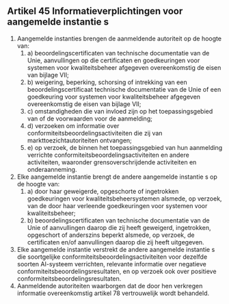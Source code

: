 ## Artikel 45 Informatieverplichtingen voor aangemelde instantie s

1. Aangemelde instanties brengen de aanmeldende autoriteit op de hoogte van:
   1. a) beoordelingscertificaten van technische documentatie van de Unie, aanvullingen op die certificaten en goedkeuringen voor systemen voor kwaliteitsbeheer afgegeven overeenkomstig de eisen van bijlage VII;
   2. b) weigering, beperking, schorsing of intrekking van een beoordelingscertificaat technische documentatie van de Unie of een goedkeuring voor systemen voor kwaliteitsbeheer afgegeven overeenkomstig de eisen van bijlage VII;
   3. c) omstandigheden die van invloed zijn op het toepassingsgebied van of de voorwaarden voor de aanmelding;
   4. d) verzoeken om informatie over conformiteitsbeoordelingsactiviteiten die zij van markttoezichtautoriteiten ontvangen;
   5. e) op verzoek, de binnen het toepassingsgebied van hun aanmelding verrichte conformiteitsbeoordelingsactiviteiten en andere activiteiten, waaronder grensoverschrijdende activiteiten en onderaanneming.
2. Elke aangemelde instantie brengt de andere aangemelde instantie s op de hoogte van:
   1. a) door haar geweigerde, opgeschorte of ingetrokken goedkeuringen voor kwaliteitsbeheersystemen alsmede, op verzoek, van de door haar verleende goedkeuringen voor systemen voor kwaliteitsbeheer;
   2. b) beoordelingscertificaten van technische documentatie van de Unie of aanvullingen daarop die zij heeft geweigerd, ingetrokken, opgeschort of anderszins beperkt alsmede, op verzoek, de certificaten en/of aanvullingen daarop die zij heeft uitgegeven.
3. Elke aangemelde instantie verstrekt de andere aangemelde instantie s die soortgelijke conformiteitsbeoordelingsactiviteiten voor dezelfde soorten AI-systeem verrichten, relevante informatie over negatieve conformiteitsbeoordelingsresultaten, en op verzoek ook over positieve conformiteitsbeoordelingsresultaten.
4. Aanmeldende autoriteiten waarborgen dat de door hen verkregen informatie overeenkomstig artikel 78 vertrouwelijk wordt behandeld.
